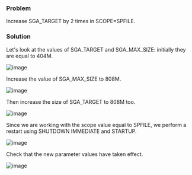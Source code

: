 ### Problem
Increase SGA_TARGET by 2 times in SCOPE=SPFILE.

### Solution
Let's look at the values of SGA_TARGET and SGA_MAX_SIZE: initially they are equal to 404M.

![image](https://user-images.githubusercontent.com/76550825/166064540-57d13261-52f9-44c9-8029-eb1b9462ced5.png)

Increase the value of SGA_MAX_SIZE to 808M.

![image](https://user-images.githubusercontent.com/76550825/166064629-04750e42-b8d1-4ed1-82b8-bbeb4639f0e2.png)

Then increase the size of SGA_TARGET to 808M too.

![image](https://user-images.githubusercontent.com/76550825/166064833-158b98d8-6db0-44bf-b043-33d207224de3.png)

Since we are working with the scope value equal to SPFILE, we perform a restart using SHUTDOWN IMMEDIATE and STARTUP.

![image](https://user-images.githubusercontent.com/76550825/166064941-cb531c69-99a4-444e-8762-df89f1453f63.png)

Check that the new parameter values have taken effect.

![image](https://user-images.githubusercontent.com/76550825/166065055-8b17b68f-2be8-403a-814e-5d4cf4fcd24e.png)

